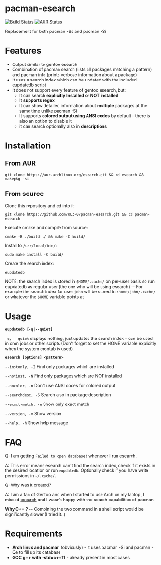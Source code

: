# pacman-esearch

[![Build Status](https://travis-ci.org/KLZ-0/pacman-esearch.svg?branch=master)](https://travis-ci.org/KLZ-0/pacman-esearch)
[![AUR Status](https://img.shields.io/badge/AUR-v1.5.2-blue.svg)](https://aur.archlinux.org/packages/esearch/)

Replacement for both pacman -Ss and pacman -Si

# Features

- Output similar to gentoo esearch
- Combination of pacman search (lists all packages matching a pattern) and pacman info (prints verbose information about a package)
- It uses a search index which can be updated with the included eupdatedb script
- It does not support every feature of gentoo esearch, but:
  - It can search **explicitly Installed or NOT installed**
  - It **supports regex**
  - It can show detailed information about **multiple** packages at the same time unlike pacman -Si
  - It supports **colored output using ANSI codes** by default - there is also an option to disable it
  - it can search optionally also in **descriptions**

# Installation

## From AUR

`git clone https://aur.archlinux.org/esearch.git && cd esearch && makepkg -si`

## From source

Clone this repository and cd into it:

`git clone https://github.com/KLZ-0/pacman-esearch.git && cd pacman-esearch`


Execute cmake and compile from source:

`cmake -B ./build ./ && make -C build/`

Install to `/usr/local/bin/`:

`sudo make install -C build/`

Create the search index:

`eupdatedb`

NOTE: the search index is stored in `$HOME/.cache/` on per-user basis so run eupdatedb as regular user (the one who will be using esearch) -- For example the search index for user `john` will be stored in `/home/john/.cache/` or whatever the `$HOME` variable points at

# Usage

**`eupdatedb [-q|--quiet]`**

`-q, --quiet`     displays nothing, just updates the search index - can be used in cron jobs or other scripts (Don't forget to set the HOME variable explicitly when the system crontab is used).


**`esearch [options] <pattern>`**

`--instonly, -I` Find only packages which are installed

`--notinst, -N` Find only packages which are NOT installed

`--nocolor, -n` Don't use ANSI codes for colored output

`--searchdesc, -S` Search also in package description

`--exact-match, -e` Show only exact match

`--version, -v` Show version

`--help, -h` Show help message

# FAQ

Q: I am getting `Failed to open database!` whenever I run esearch.

A: This error means esearch can't find the search index, check if it exists in the desired location or run `eupdatedb`. Optionally check if you have write permissions in `~/.cache/`.

Q: Why was it created?

A: I am a fan of Gentoo and when I started to use Arch on my laptop, I missed [esearch](https://github.com/fuzzyray/esearch) and I wasn't happy with the search capabilities of pacman

**Why C++ ?** -- Combining the two command in a shell script would be significantly slower (I tried it..)

# Requirements
- **Arch linux and pacman** (obviously) - It uses pacman -Si and pacman -Qe to fill up its database
- **GCC g++ with -std=c++11** - already present in most cases
